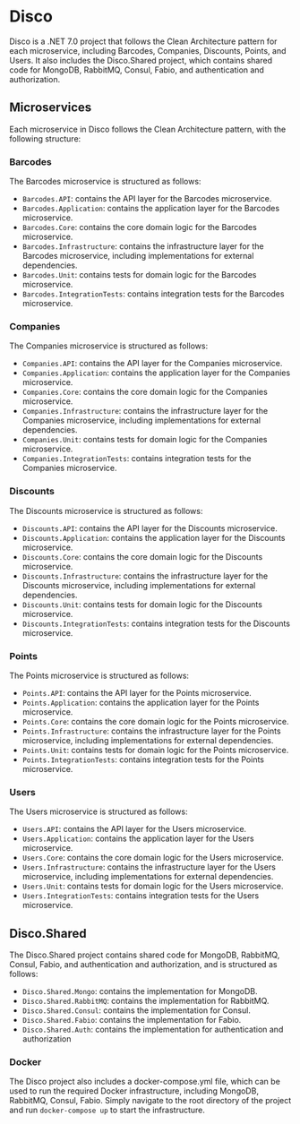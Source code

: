 # Disco

Disco is a .NET 7.0 project that follows the Clean Architecture pattern for each microservice, including Barcodes, Companies, Discounts, Points, and Users. It also includes the Disco.Shared project, which contains shared code for MongoDB, RabbitMQ, Consul, Fabio, and authentication and authorization.

## Microservices

Each microservice in Disco follows the Clean Architecture pattern, with the following structure:

### Barcodes

The Barcodes microservice is structured as follows:

- `Barcodes.API`: contains the API layer for the Barcodes microservice.
- `Barcodes.Application`: contains the application layer for the Barcodes microservice.
- `Barcodes.Core`: contains the core domain logic for the Barcodes microservice.
- `Barcodes.Infrastructure`: contains the infrastructure layer for the Barcodes microservice, including implementations for external dependencies.
- `Barcodes.Unit`: contains tests for domain logic for the Barcodes microservice.
- `Barcodes.IntegrationTests`: contains integration tests for the Barcodes microservice.

### Companies

The Companies microservice is structured as follows:

- `Companies.API`: contains the API layer for the Companies microservice.
- `Companies.Application`: contains the application layer for the Companies microservice.
- `Companies.Core`: contains the core domain logic for the Companies microservice.
- `Companies.Infrastructure`: contains the infrastructure layer for the Companies microservice, including implementations for external dependencies.
- `Companies.Unit`: contains tests for domain logic for the Companies microservice.
- `Companies.IntegrationTests`: contains integration tests for the Companies microservice.

### Discounts

The Discounts microservice is structured as follows:

- `Discounts.API`: contains the API layer for the Discounts microservice.
- `Discounts.Application`: contains the application layer for the Discounts microservice.
- `Discounts.Core`: contains the core domain logic for the Discounts microservice.
- `Discounts.Infrastructure`: contains the infrastructure layer for the Discounts microservice, including implementations for external dependencies.
- `Discounts.Unit`: contains tests for domain logic for the Discounts microservice.
- `Discounts.IntegrationTests`: contains integration tests for the Discounts microservice.

### Points

The Points microservice is structured as follows:

- `Points.API`: contains the API layer for the Points microservice.
- `Points.Application`: contains the application layer for the Points microservice.
- `Points.Core`: contains the core domain logic for the Points microservice.
- `Points.Infrastructure`: contains the infrastructure layer for the Points microservice, including implementations for external dependencies.
- `Points.Unit`: contains tests for domain logic for the Points microservice.
- `Points.IntegrationTests`: contains integration tests for the Points microservice.

### Users

The Users microservice is structured as follows:

- `Users.API`: contains the API layer for the Users microservice.
- `Users.Application`: contains the application layer for the Users microservice.
- `Users.Core`: contains the core domain logic for the Users microservice.
- `Users.Infrastructure`: contains the infrastructure layer for the Users microservice, including implementations for external dependencies.
- `Users.Unit`: contains tests for domain logic for the Users microservice.
- `Users.IntegrationTests`: contains integration tests for the Users microservice.

## Disco.Shared

The Disco.Shared project contains shared code for MongoDB, RabbitMQ, Consul, Fabio, and authentication and authorization, and is structured as follows:

- `Disco.Shared.Mongo`: contains the implementation for MongoDB.
- `Disco.Shared.RabbitMQ`: contains the implementation for RabbitMQ.
- `Disco.Shared.Consul`: contains the implementation for Consul.
- `Disco.Shared.Fabio`: contains the implementation for Fabio.
- `Disco.Shared.Auth`: contains the implementation for authentication and authorization


### Docker

The Disco project also includes a docker-compose.yml file, which can be used to run the required Docker infrastructure, including MongoDB, RabbitMQ, Consul, Fabio. Simply navigate to the root directory of the project and run `docker-compose up` to start the infrastructure.

